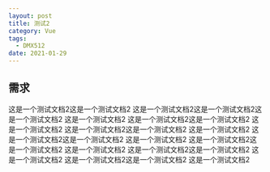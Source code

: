 ```yaml
---
layout: post
title: 测试2
category: Vue
tags:
  - DMX512
date: 2021-01-29
---
```


## 需求

这是一个测试文档2这是一个测试文档2 这是一个测试文档2这是一个测试文档2这是一个测试文档2 这是一个测试文档2
这是一个测试文档2这是一个测试文档2 这是一个测试文档2
这是一个测试文档2这是一个测试文档2 这是一个测试文档2
这是一个测试文档2这是一个测试文档2 这是一个测试文档2
这是一个测试文档2这是一个测试文档2 这是一个测试文档2
这是一个测试文档2这是一个测试文档2 这是一个测试文档2
这是一个测试文档2这是一个测试文档2 这是一个测试文档2


